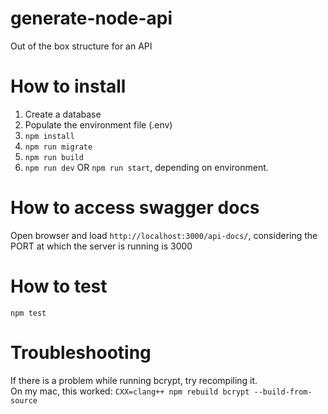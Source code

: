# generate-node-api
Out of the box structure for an API

# How to install
1. Create a database<br>
2. Populate the environment file (.env)<br>
3. `npm install`<br>
4. `npm run migrate`<br>
5. `npm run build`<br>
6. `npm run dev` OR `npm run start`, depending on environment.

# How to access swagger docs
Open browser and load `http://localhost:3000/api-docs/`, considering the PORT at which the server is running is 3000

# How to test
`npm test`

# Troubleshooting
If there is a problem while running bcrypt, try recompiling it. <br>
On my mac, this worked: `CXX=clang++ npm rebuild bcrypt --build-from-source`
